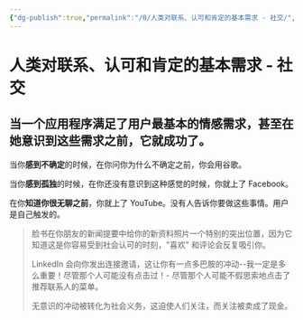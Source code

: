 ```yaml
---
{"dg-publish":true,"permalink":"/0/人类对联系、认可和肯定的基本需求 - 社交/","created":"2023-05-31T10:35:30.063+08:00","updated":"2023-06-07T13:36:56.203+08:00"}
---
```


# 人类对联系、认可和肯定的基本需求 - 社交

## 当一个应用程序满足了用户最基本的情感需求，甚至在她意识到这些需求之前，它就成功了。

当你**感到不确定**的时候，在你问你为什么不确定之前，你会用谷歌。

当你**感到孤独**的时候，在你还没有意识到这种感觉的时候，你就上了 Facebook。

在你**知道你很无聊之前**，你就上了 YouTube。没有人告诉你要做这些事情。用户是自己触发的。

> 脸书在你朋友的新闻提要中给你的新资料照片一个特别的突出位置，因为它知道这是你容易受到社会认可的时刻，"喜欢" 和评论会反复吸引你。
> 
> LinkedIn 会向你发出连接邀请，这让你有一点多巴胺的冲动--我一定是多么重要！尽管那个人可能没有点击过！- 尽管那个人可能不假思索地点击了推荐联系人的菜单。
> 
> 无意识的冲动被转化为社会义务，这迫使人们关注，而关注被卖成了现金。
